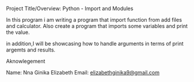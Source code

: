 Project Title/Overview: Python - Import and Modules

In this program i am writing a program that import function from add files and calculator. Also create a program that imports some variables and print the value.

in addition,I will be showcasing how to handle arguments in terms of print argemts and results.

Aknowlegement

Name: Nna Ginika Elizabeth
Email: elizabethginika9@gmail.com
